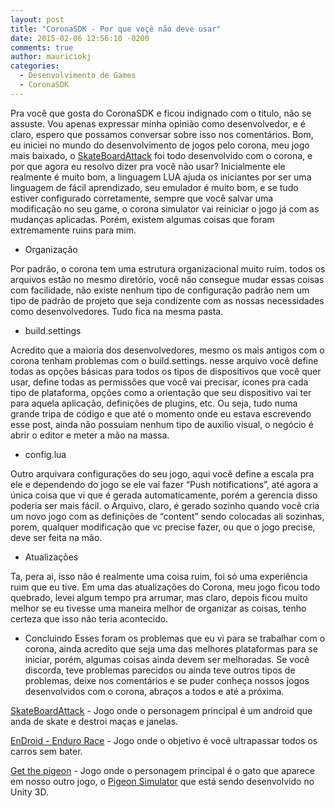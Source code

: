 ```yaml
---
layout: post
title: "CoronaSDK - Por que voçê não deve usar"
date: 2015-02-06 12:56:10 -0200
comments: true
author: mauriciokj
categories:
  - Desenvolvimento de Games
  - CoronaSDK
---
```


Pra você que gosta do CoronaSDK e ficou indignado com o titulo, não se assuste. Vou apenas expressar minha opinião como desenvolvedor, e é claro, espero que possamos conversar sobre isso nos comentários.
Bom, eu iniciei no mundo do desenvolvimento de jogos pelo corona, meu jogo mais baixado, o [SkateBoardAttack](https://play.google.com/store/apps/details?id=aftersixgames.com) foi todo desenvolvido com o corona, e por que agora eu resolvo dizer pra você não usar?
Inicialmente ele realmente é muito bom, a linguagem LUA ajuda os iniciantes por ser uma linguagem de fácil aprendizado, seu emulador é muito bom, e se tudo estiver configurado corretamente, sempre que você salvar uma modificação no seu game, o corona simulator vai reiniciar o jogo já com as mudanças aplicadas.
Porém, existem algumas coisas que foram extremamente ruins para mim.

<!-- more -->

* Organização 

Por padrão, o corona tem uma estrutura organizacional muito ruim. todos os arquivos estão no mesmo diretório, você não consegue mudar essas coisas com facilidade, não existe nenhum tipo de configuração padrão nem um tipo de padrão de projeto que seja condizente com as nossas necessidades como desenvolvedores. Tudo fica na mesma pasta.

* build.settings

Acredito que a maioria dos desenvolvedores, mesmo os mais antigos com o corona tenham problemas com o build.settings.
nesse arquivo você define todas as opções básicas para todos os tipos de dispositivos que você quer usar, define todas as permissões que você vai precisar, ícones pra cada tipo de plataforma, opções como a orientação que seu dispositivo vai ter para aquela aplicação, definições de plugins, etc.
Ou seja, tudo numa grande tripa de código e que até o momento onde eu estava escrevendo esse post, ainda não possuíam nenhum tipo de auxilio visual, o negócio é abrir o editor e meter a mão na massa.
	
* config.lua

Outro arquivara configurações do seu jogo, aqui você define a escala pra ele e dependendo do jogo se ele vai fazer “Push notifications”, até agora a única coisa que vi que é gerada automaticamente, porém a gerencia disso poderia ser mais fácil. o Arquivo, claro, é gerado sozinho quando você cria um novo jogo com as definições de “content” sendo colocadas ali sozinhas, porem, qualquer modificação que vc precise fazer, ou que o jogo precise, deve ser feita na mão.

* Atualizações 

Ta, pera ai, isso não é realmente uma coisa ruim, foi só uma experiência ruim que eu tive.
Em uma das atualizações do Corona, meu jogo ficou todo quebrado, levei algum tempo pra arrumar, mas claro, depois ficou muito melhor
se eu tivesse uma maneira melhor de organizar as coisas, tenho certeza que isso não teria acontecido.

* Concluindo
Esses foram os problemas que eu vi para se trabalhar com o corona, ainda acredito que seja uma das melhores plataformas para se iniciar, porém, algumas coisas ainda devem ser melhoradas.
Se você discorda, teve problemas parecidos ou ainda teve outros tipos de problemas, deixe nos comentários
e se puder conheça nossos jogos desenvolvidos com o corona, abraços a todos e até a próxima.

[SkateBoardAttack](https://play.google.com/store/apps/details?id=aftersixgames.com) - Jogo onde o personagem principal é um android que anda de skate e destroi maças e janelas.

[EnDroid - Enduro Race](https://play.google.com/store/apps/details?id=com.aftersixapps.endroid) - Jogo onde o objetivo é você ultrapassar todos os carros sem bater.

[Get the pigeon](https://play.google.com/store/apps/details?id=aftersixgames.gtp.com) - Jogo onde o personagem principal é o gato que aparece em nosso outro jogo, o [Pigeon Simulator](https://play.google.com/store/apps/details?id=com.aftersixgames.pigeonsimulator) que está sendo desenvolvido no Unity 3D.
